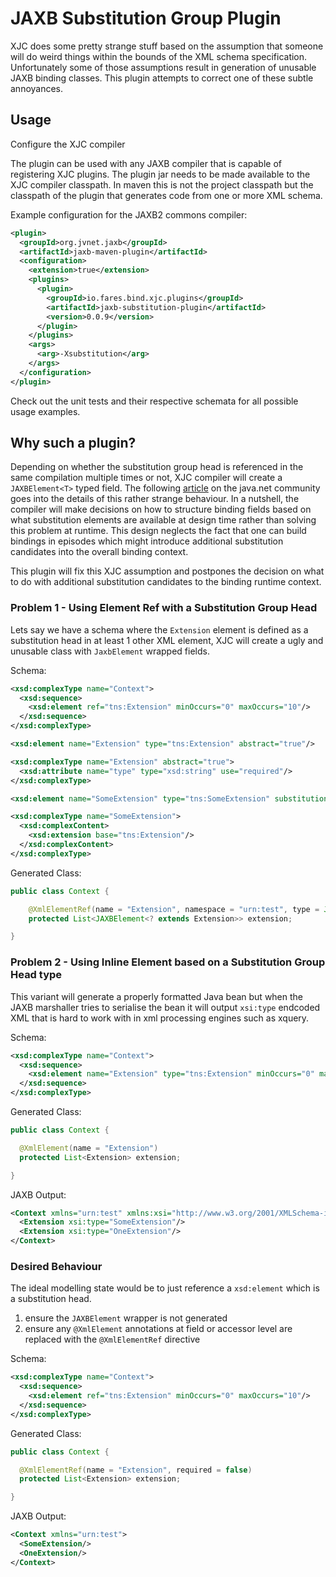 # JAXB Substitution Group Plugin

XJC does some pretty strange stuff based on the assumption that someone will do weird things within the bounds of the XML schema specification. Unfortunately some of those assumptions result in generation of unusable JAXB binding classes. This plugin attempts to correct one of these subtle annoyances.

## Usage

Configure the XJC compiler

The plugin can be used with any JAXB compiler that is capable of registering XJC plugins. The plugin jar needs to be made available to the XJC compiler classpath. In maven this is not the project classpath but the classpath of the plugin that generates code from one or more XML schema.

Example configuration for the JAXB2 commons compiler:

```xml
<plugin>
  <groupId>org.jvnet.jaxb</groupId>
  <artifactId>jaxb-maven-plugin</artifactId>
  <configuration>
    <extension>true</extension>
    <plugins>
      <plugin>
        <groupId>io.fares.bind.xjc.plugins</groupId>
        <artifactId>jaxb-substitution-plugin</artifactId>
        <version>0.0.9</version>
      </plugin>
    </plugins>
    <args>
      <arg>-Xsubstitution</arg>
    </args>
  </configuration>
</plugin>
```

Check out the unit tests and their respective schemata for all possible usage examples.

## Why such a plugin?

Depending on whether the substitution group head is referenced in the same compilation multiple times or not, XJC compiler will create a `JAXBElement<T>` typed field. The following [article](https://community.oracle.com/blogs/kohsuke/2006/03/03/why-does-jaxb-put-xmlrootelement-sometimes-not-always) on the java.net community goes into the details of this rather strange behaviour. In a nutshell, the compiler will make decisions on how to structure binding fields based on what substitution elements are available at design time rather than solving this problem at runtime. This design neglects the fact that one can build bindings in episodes which might introduce additional substitution candidates into the overall binding context.

This plugin will fix this XJC assumption and postpones the decision on what to do with additional substitution candidates to the binding runtime context.

### Problem 1 - Using Element Ref with a Substitution Group Head

Lets say we have a schema where the `Extension` element is defined as a substitution head in at least 1 other XML element, XJC will create a ugly and unusable class with `JaxbElement` wrapped fields.

Schema:

```xml
<xsd:complexType name="Context">
  <xsd:sequence>
    <xsd:element ref="tns:Extension" minOccurs="0" maxOccurs="10"/>
  </xsd:sequence>
</xsd:complexType>

<xsd:element name="Extension" type="tns:Extension" abstract="true"/>

<xsd:complexType name="Extension" abstract="true">
  <xsd:attribute name="type" type="xsd:string" use="required"/>
</xsd:complexType>

<xsd:element name="SomeExtension" type="tns:SomeExtension" substitutionGroup="tns:Extension"/>

<xsd:complexType name="SomeExtension">
  <xsd:complexContent>
    <xsd:extension base="tns:Extension"/>
  </xsd:complexContent>
</xsd:complexType>
```

Generated Class:

```java
public class Context {

    @XmlElementRef(name = "Extension", namespace = "urn:test", type = JAXBElement.class, required = false)
    protected List<JAXBElement<? extends Extension>> extension;

}
```

### Problem 2 - Using Inline Element based on a Substitution Group Head type

This variant will generate a properly formatted Java bean but when the JAXB marshaller tries to serialise the bean it will output `xsi:type` endcoded XML that is hard to work with in xml processing engines such as xquery.

Schema:

```xml
<xsd:complexType name="Context">
  <xsd:sequence>
    <xsd:element name="Extension" type="tns:Extension" minOccurs="0" maxOccurs="10"/>
  </xsd:sequence>
</xsd:complexType>
```

Generated Class:

```java
public class Context {

  @XmlElement(name = "Extension")
  protected List<Extension> extension;

}
```

JAXB Output:

```xml
<Context xmlns="urn:test" xmlns:xsi="http://www.w3.org/2001/XMLSchema-instance">
  <Extension xsi:type="SomeExtension"/>
  <Extension xsi:type="OneExtension"/>
</Context>
```

### Desired Behaviour

The ideal modelling state would be to just reference a `xsd:element` which is a substitution head.

1. ensure the `JAXBElement` wrapper is not generated
2. ensure any `@XmlElement` annotations at field or accessor level are replaced with the `@XmlElementRef` directive

Schema:

```xml
<xsd:complexType name="Context">
  <xsd:sequence>
    <xsd:element ref="tns:Extension" minOccurs="0" maxOccurs="10"/>
  </xsd:sequence>
</xsd:complexType>
```

Generated Class:

```java
public class Context {

  @XmlElementRef(name = "Extension", required = false)
  protected List<Extension> extension;

}
```

JAXB Output:

```xml
<Context xmlns="urn:test">
  <SomeExtension/>
  <OneExtension/>
</Context>
```
